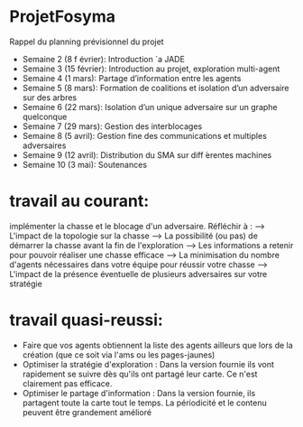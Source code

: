# ProjetFosyma
 Rappel du planning prévisionnel du projet 
 - Semaine 2 (8 f évrier):    Introduction `a JADE
 - Semaine 3 (15 février):    Introduction au projet, exploration multi-agent
 - Semaine 4 (1 mars):    Partage d’information entre les agents
 - Semaine 5 (8 mars):    Formation de coalitions et isolation d’un adversaire sur des arbres
 - Semaine 6 (22 mars):    Isolation d’un unique adversaire sur un graphe quelconque
 - Semaine 7 (29 mars):    Gestion des interblocages
 - Semaine 8 (5 avril):    Gestion fine des communications et multiples adversaires
 - Semaine 9 (12 avril):    Distribution du SMA sur diff ́erentes machines
 - Semaine 10 (3 mai):    Soutenances


# travail au courant:
 implémenter la chasse et le blocage d'un adversaire. Réfléchir à  : 
 --> L'impact de la topologie sur la chasse
 --> La possibilité (ou pas) de démarrer la chasse avant la fin de l'exploration
 --> Les informations a retenir pour pouvoir réaliser une chasse efficace
 --> La minimisation du nombre d'agents nécessaires dans votre équipe pour réussir votre chasse
 --> L'impact de la présence éventuelle de plusieurs adversaires sur votre stratégie
 
 # travail quasi-reussi:
  - Faire que vos agents obtiennent la liste des agents ailleurs que lors de la création (que ce soit via l'ams ou les pages-jaunes)
 - Optimiser la stratégie d'exploration : Dans la version fournie ils vont rapidement se suivre dès qu'ils ont partagé leur carte. Ce n'est clairement pas efficace.
 - Optimiser le partage d'information : Dans la version fournie, ils partagent toute la carte tout le temps. La périodicité et le contenu peuvent être grandement amélioré
